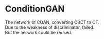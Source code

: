 # ConditionGAN

The network of CGAN, converting CBCT to CT.</br>
Due to the weakness of discriminator, failed.  </br>
But the nerwork could be reused.  
